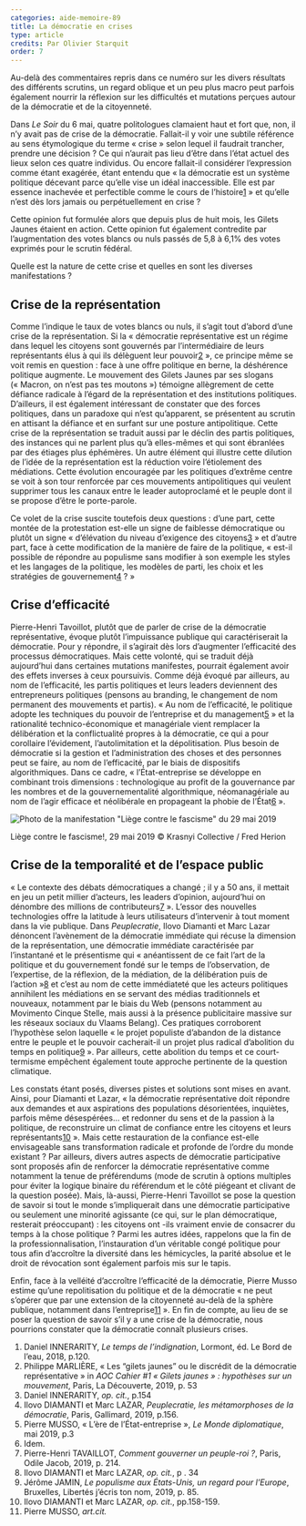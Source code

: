```yaml
---
categories: aide-memoire-89
title: La démocratie en crises
type: article
credits: Par Olivier Starquit
order: 7
---
```

Au-delà des commentaires repris dans ce numéro sur les divers résultats des différents scrutins, un regard oblique et un peu plus macro peut parfois également nourrir la réflexion sur les difficultés et mutations perçues autour de la démocratie et de la citoyenneté.

Dans _Le Soir_ du 6 mai, quatre politologues clamaient haut et fort que, non, il n’y avait pas de crise de la démocratie. Fallait-il y voir une subtile référence au sens étymologique du terme « crise » selon lequel il faudrait trancher, prendre une décision ? Ce qui n’aurait pas lieu d’être dans l’état actuel des lieux selon ces quatre individus. Ou encore fallait-il considérer l’expression comme étant exagérée, étant entendu que « la démocratie est un système politique décevant parce qu’elle vise un idéal inaccessible. Elle est par essence inachevée et perfectible comme le cours de l’histoire[1](#footnote-1) » et qu’elle n’est dès lors jamais ou perpétuellement en crise ?

Cette opinion fut formulée alors que depuis plus de huit mois, les Gilets Jaunes étaient en action. Cette opinion fut également contredite par l’augmentation des votes blancs ou nuls passés de 5,8 à 6,1% des votes exprimés pour le scrutin fédéral.

Quelle est la nature de cette crise et quelles en sont les diverses manifestations ?

## Crise de la représentation

Comme l’indique le taux de votes blancs ou nuls, il s’agit tout d’abord d’une crise de la représentation. Si la « démocratie représentative est un régime dans lequel les citoyens sont gouvernés par l’intermédiaire de leurs représentants élus à qui ils délèguent leur pouvoir[2](#footnote-2) », ce principe même se voit remis en question : face à une offre politique en berne, la déshérence politique augmente. Le mouvement des Gilets Jaunes par ses slogans (« Macron, on n’est pas tes moutons ») témoigne allègrement de cette défiance radicale à l’égard de la représentation et des institutions politiques. D’ailleurs, il est également intéressant de constater que des forces politiques, dans un paradoxe qui n’est qu’apparent, se présentent au scrutin en attisant la défiance et en surfant sur une posture antipolitique. Cette crise de la représentation se traduit aussi par le déclin des partis politiques, des instances qui ne parlent plus qu’à elles-mêmes et qui sont ébranlées par des étiages plus éphémères. Un autre élément qui illustre cette dilution de l’idée de la représentation est la réduction voire l’étiolement des médiations. Cette évolution encouragée par les politiques d’extrême centre se voit à son tour renforcée par ces mouvements antipolitiques qui veulent supprimer tous les canaux entre le leader autoproclamé et le peuple dont il se propose d’être le porte-parole.

Ce volet de la crise suscite toutefois deux questions : d’une part, cette montée de la protestation est-elle un signe de faiblesse démocratique ou plutôt un signe « d’élévation du niveau d’exigence des citoyens[3](#footnote-3) » et d’autre part, face à cette modification de la manière de faire de la politique, « est-il possible de répondre au populisme sans modifier à son exemple les styles et les langages de la politique, les modèles de parti, les choix et les stratégies de gouvernement[4](#footnote-4) ? »

## Crise d’efficacité

Pierre-Henri Tavoillot, plutôt que de parler de crise de la démocratie représentative, évoque plutôt l’impuissance publique qui caractériserait la démocratie. Pour y répondre, il s’agirait dès lors d’augmenter l’efficacité des processus démocratiques. Mais cette volonté, qui se traduit déjà aujourd’hui dans certaines mutations manifestes, pourrait également avoir des effets inverses à ceux poursuivis. Comme déjà évoqué par ailleurs, au nom de l’efficacité, les partis politiques et leurs leaders deviennent des entrepreneurs politiques (pensons au branding, le changement de nom permanent des mouvements et partis). « Au nom de l’efficacité, le politique adopte les techniques du pouvoir de l’entreprise et du management[5](#footnote-5) » et la rationalité technico-économique et managériale vient remplacer la délibération et la conflictualité propres à la démocratie, ce qui a pour corollaire l’évidement, l’autolimitation et la dépolitisation. Plus besoin de démocratie si la gestion et l’administration des choses et des personnes peut se faire, au nom de l’efficacité, par le biais de dispositifs algorithmiques. Dans ce cadre, « l’État-entreprise se développe en combinant trois dimensions : technologique au profit de la gouvernance par les nombres et de la gouvernementalité algorithmique, néomanagériale au nom de l’agir efficace et néolibérale en propageant la phobie de l’État[6](#footnote-6) ».

![Photo de la manifestation "Liège contre le fascisme" du 29 mai 2019 ](/assets/uploads/am89-7-la-democratie-en-crises.jpg "Liège contre le fascisme!, 29 mai 2019 © Krasnyi Collective / Fred Herion")

<span class="img-copyright">Liège contre le fascisme!, 29 mai 2019 © Krasnyi Collective / Fred Herion</span>

## Crise de la temporalité et de l’espace public

« Le contexte des débats démocratiques a changé ; il y a 50 ans, il mettait en jeu un petit millier d’acteurs, les leaders d’opinion, aujourd’hui on dénombre des millions de contributeurs[7](#footnote-7) ». L’essor des nouvelles technologies offre la latitude à leurs utilisateurs d’intervenir à tout moment dans la vie publique. Dans _Peuplecratie_, Ilovo Diamanti et Marc Lazar  dénoncent l’avènement de la démocratie immédiate qui récuse la dimension de la représentation, une démocratie immédiate caractérisée par l’instantané et le présentisme qui « anéantissent de ce fait l’art de la politique et du gouvernement fondé sur le temps de l’observation, de l’expertise, de la réflexion, de la médiation, de la délibération puis de l’action »[8](#footnote-8) et c’est au nom de cette immédiateté que les acteurs politiques annihilent les médiations en se servant des médias traditionnels et nouveaux, notamment par le biais du Web (pensons notamment au Movimento Cinque Stelle, mais aussi à la présence publicitaire massive sur les réseaux sociaux  du Vlaams Belang). Ces pratiques corroborent l’hypothèse selon laquelle « le projet populiste d’abandon de la distance entre le peuple et le pouvoir cacherait-il un projet plus radical d’abolition du temps en politique[9](#footnote-9) ». Par ailleurs, cette abolition du temps et ce court-termisme empêchent également toute approche pertinente de la question climatique.

Les constats étant posés, diverses pistes et solutions sont mises en avant. Ainsi, pour Diamanti et Lazar, « la démocratie représentative doit répondre aux demandes et aux aspirations des populations désorientées, inquiètes, parfois même désespérées... et redonner du sens et de la passion à la politique, de reconstruire un climat de confiance entre les citoyens et leurs représentants[10](#footnote-10) ». Mais cette restauration de la confiance est-elle envisageable sans transformation radicale et profonde de l’ordre du monde existant ? Par ailleurs, divers autres aspects de démocratie participative sont proposés afin de renforcer la démocratie représentative comme notamment la tenue de préférendums (mode de scrutin à options multiples pour éviter la logique binaire du référendum et le côté piégeant et clivant de la question posée). Mais, là-aussi, Pierre-Henri Tavoillot se pose la question de savoir si tout le monde s’impliquerait dans une démocratie participative ou seulement une minorité agissante (ce qui, sur le plan démocratique, resterait préoccupant) : les citoyens ont -ils vraiment envie de consacrer du temps à la chose politique ? Parmi les autres idées, rappelons que la fin de la professionnalisation, l’instauration d’un véritable congé politique pour tous afin d’accroître la diversité dans les hémicycles, la parité absolue et le droit de révocation sont également parfois mis sur le tapis. 

Enfin, face à la velléité d’accroître l’efficacité de la démocratie, Pierre Musso estime qu’une repolitisation du politique et de la démocratie « ne peut s’opérer que par une extension de la citoyenneté au-delà de la sphère publique, notamment dans l’entreprise[11](#footnote-11) ». En fin de compte, au lieu de se poser la question de savoir s’il y a une crise de la démocratie, nous pourrions constater que la démocratie connaît plusieurs crises.

1. Daniel INNERARITY, _Le temps de l’indignation_, Lormont, éd. Le Bord de l’eau, 2018, p.120.
2. Philippe MARLIÈRE, « Les “gilets jaunes” ou le discrédit de la démocratie représentative » in _AOC Cahier #1 « Gilets jaunes » : hypothèses sur un mouvement_, Paris, La Découverte, 2019, p. 53
3. Daniel INNERARITY, _op. cit._, p.154
4. Ilovo DIAMANTI et Marc LAZAR, _Peuplecratie, les métamorphoses de la démocratie_, Paris, Gallimard, 2019, p.156.
5. Pierre MUSSO, « L’ère de l’État-entreprise », _Le Monde diplomatique_, mai 2019, p.3
6. Idem.
7. Pierre-Henri TAVAILLOT, _Comment gouverner un peuple-roi ?_, Paris, Odile Jacob, 2019, p. 214.
8. Ilovo DIAMANTI et Marc LAZAR, _op. cit._, p . 34
9. Jérôme JAMIN, _Le populisme aux États-Unis, un regard pour l’Europe_, Bruxelles, Libertés j’écris ton nom, 2019, p. 85.
10. Ilovo DIAMANTI et Marc LAZAR, _op. cit_., pp.158-159.
11. Pierre MUSSO, _art.cit._
